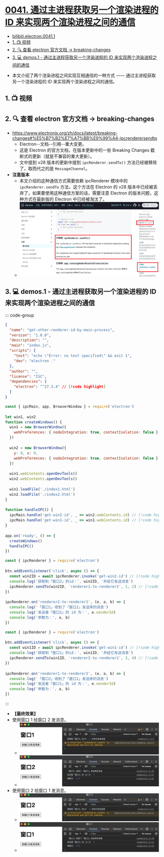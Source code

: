 # [0041. 通过主进程获取另一个渲染进程的 ID 来实现两个渲染进程之间的通信](https://github.com/Tdahuyou/electron/tree/main/0041.%20%E9%80%9A%E8%BF%87%E4%B8%BB%E8%BF%9B%E7%A8%8B%E8%8E%B7%E5%8F%96%E5%8F%A6%E4%B8%80%E4%B8%AA%E6%B8%B2%E6%9F%93%E8%BF%9B%E7%A8%8B%E7%9A%84%20ID%20%E6%9D%A5%E5%AE%9E%E7%8E%B0%E4%B8%A4%E4%B8%AA%E6%B8%B2%E6%9F%93%E8%BF%9B%E7%A8%8B%E4%B9%8B%E9%97%B4%E7%9A%84%E9%80%9A%E4%BF%A1)


<!-- region:toc -->


- [bilibili.electron.0041.1](https://www.bilibili.com/video/BV1CBFyeREsn)
- [1. 📺 视频](#1--视频)
- [2. 🔍 查看 electron 官方文档 -> breaking-changes](#2--查看-electron-官方文档---breaking-changes)
- [3. 💻 demos.1 - 通过主进程获取另一个渲染进程的 ID 来实现两个渲染进程之间的通信](#3--demos1---通过主进程获取另一个渲染进程的-id-来实现两个渲染进程之间的通信)
<!-- endregion:toc -->
- 本文介绍了两个渲染进程之间实现互相通信的一种方式 —— 通过主进程获取另一个渲染进程的 ID 来实现两个渲染进程之间的通信。

## 1. 📺 视频

<BilibiliOutsidePlayer id="BV1CBFyeREsn" />

## 2. 🔍 查看 electron 官方文档 -> breaking-changes

- https://www.electronjs.org/zh/docs/latest/breaking-changes#%E5%B7%B2%E7%A7%BB%E9%99%A4-ipcrenderersendto
  - Electron--文档--引用--重大变更。
  - 这是 Electron 的官方文档，在版本更新中的一些 Breaking Changes 截断式的更新（就是不兼容的重大更新）。
  - 文中提到 v28 版本的更新中提到 `ipcRenderer.sendTo()` 方法已经被移除了，取而代之的是 `MessageChannel`。
- **注意版本**
  - 本文介绍的这种通信方式需要依赖 ipcRenderer 模块中的 `ipcRenderer.sendTo` 方法，这个方法在 Electron 的 v28 版本中已经被丢弃了，如果要使用这种通信方案的话，需要注意 Electron 的版本问题，这种方式在最新版的 Electron 中已经被淘汰了。
  - ![](assets/2025-02-04-10-25-21.png)

## 3. 💻 demos.1 - 通过主进程获取另一个渲染进程的 ID 来实现两个渲染进程之间的通信

::: code-group

```json [package.json]
{
  "name": "get-other-renderer-id-by-main-process",
  "version": "1.0.0",
  "description": "",
  "main": "index.js",
  "scripts": {
    "test": "echo \"Error: no test specified\" && exit 1",
    "dev": "electron ."
  },
  "author": "",
  "license": "ISC",
  "dependencies": {
    "electron": "^27.3.4" // [!code highlight]
  }
}
```

```js [index.js]
const { ipcMain, app, BrowserWindow } = require('electron')

let win1, win2
function createWindows() {
  win1 = new BrowserWindow({
    webPreferences: { nodeIntegration: true, contextIsolation: false }
  })

  win2 = new BrowserWindow({
    y: 0, x: 0,
    webPreferences: { nodeIntegration: true, contextIsolation: false }
  })

  win1.webContents.openDevTools()
  win2.webContents.openDevTools()

  win1.loadFile('./index1.html')
  win2.loadFile('./index2.html')
}

function handleIPC() {
  ipcMain.handle('get-win2-id', _ => win2.webContents.id) // [!code highlight]
  ipcMain.handle('get-win1-id', _ => win1.webContents.id) // [!code highlight]
}

app.on('ready', () => {
  createWindows()
  handleIPC()
})
```

```js [renderer1.js]
const { ipcRenderer } = require('electron')

btn.addEventListener('click', async () => {
  const win2ID = await ipcRenderer.invoke('get-win2-id') // [!code highlight]
  console.log('获取到「窗口2」的id：', win2ID, '并给它发送消息')
  ipcRenderer.sendTo(win2ID, 'renderer1-to-renderer2', 1, 2) // [!code highlight]
})

ipcRenderer.on('renderer2-to-renderer1', (e, a, b) => {
  console.log('「窗口1」收到了「窗口2」发送来的消息')
  console.log('发送者「窗口2」的 id 为：', e.senderId)
  console.log('参数为：', a, b)
})
```

```js [renderer2.js]
const { ipcRenderer } = require('electron')

btn.addEventListener('click', async () => {
  const win1ID = await ipcRenderer.invoke('get-win1-id') // [!code highlight]
  console.log('获取到「窗口1」的id：', win1ID, '并给它发送消息')
  ipcRenderer.sendTo(win1ID, 'renderer2-to-renderer1', 3, 4) // [!code highlight]
})

ipcRenderer.on('renderer1-to-renderer2', (e, a, b) => {
  console.log('「窗口2」收到了「窗口1」发送来的消息')
  console.log('发送者「窗口1」的 id 为：', e.senderId)
  console.log('参数为：', a, b)
})
```

:::

- **【最终效果】**
- 使用窗口 1 给窗口 2 发消息。
  - ![](assets/2024-10-05-22-08-27.png)
  - ![](assets/2024-10-05-22-08-36.png)
- 使用窗口 2 给窗口 1 发消息。
  - ![](assets/2024-10-05-22-08-48.png)
  - ![](assets/2024-10-05-22-08-53.png)
